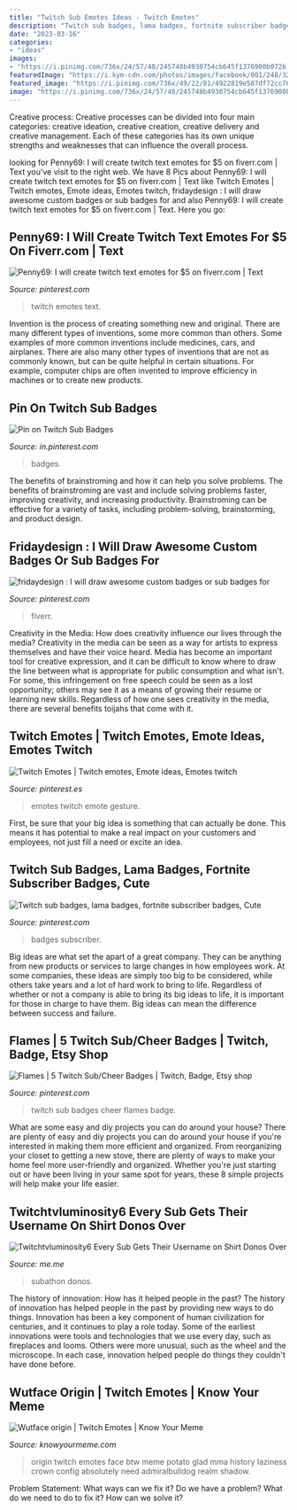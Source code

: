 ```yaml
---
title: "Twitch Sub Emotes Ideas - Twitch Emotes"
description: "Twitch sub badges, lama badges, fortnite subscriber badges, cute"
date: "2023-03-16"
categories:
- "ideas"
images:
- "https://i.pinimg.com/736x/24/57/48/245748b4930754cb645f1376900b072b.jpg"
featuredImage: "https://i.kym-cdn.com/photos/images/facebook/001/248/320/186.jpg_large"
featured_image: "https://i.pinimg.com/736x/49/22/81/4922819e587df72cc76a353b79a2e788.jpg"
image: "https://i.pinimg.com/736x/24/57/48/245748b4930754cb645f1376900b072b.jpg"
---
```



Creative process:
Creative processes can be divided into four main categories: creative ideation, creative creation, creative delivery and creative management. Each of these categories has its own unique strengths and weaknesses that can influence the overall process.

	

		
looking for Penny69: I will create twitch text emotes for $5 on fiverr.com | Text you've visit to the right web. We have 8 Pics about Penny69: I will create twitch text emotes for $5 on fiverr.com | Text like Twitch Emotes | Twitch emotes, Emote ideas, Emotes twitch, fridaydesign : I will draw awesome custom badges or sub badges for and also Penny69: I will create twitch text emotes for $5 on fiverr.com | Text. Here you go:
		
    
## Penny69: I Will Create Twitch Text Emotes For $5 On Fiverr.com | Text

<img loading=lazy src="https://i.pinimg.com/736x/24/57/48/245748b4930754cb645f1376900b072b.jpg" onerror="this.onerror=null;this.src='https://tse1.mm.bing.net/th?id=OIP.cOwTxv-UPZJs6flX3I--BAHaE_&amp;pid=15.1';" alt="Penny69: I will create twitch text emotes for $5 on fiverr.com | Text">

_Source: pinterest.com_

>twitch emotes text. 

	

Invention is the process of creating something new and original. There are many different types of inventions, some more common than others. Some examples of more common inventions include medicines, cars, and airplanes. There are also many other types of inventions that are not as commonly known, but can be quite helpful in certain situations. For example, computer chips are often invented to improve efficiency in machines or to create new products.

    
## Pin On Twitch Sub Badges

<img loading=lazy src="https://i.pinimg.com/736x/26/b4/15/26b415d9207d562c9ffa343a62d233ce.jpg" onerror="this.onerror=null;this.src='https://tse2.mm.bing.net/th?id=OIP.4gRkm4J9LTuOgy47jkNl4QHaER&amp;pid=15.1';" alt="Pin on Twitch Sub Badges">

_Source: in.pinterest.com_

>badges. 

	

The benefits of brainstroming and how it can help you solve problems.
The benefits of brainstroming are vast and include solving problems faster, improving creativity, and increasing productivity. Brainstroming can be effective for a variety of tasks, including problem-solving, brainstorming, and product design.

    
## Fridaydesign : I Will Draw Awesome Custom Badges Or Sub Badges For

<img loading=lazy src="https://i.pinimg.com/736x/49/22/81/4922819e587df72cc76a353b79a2e788.jpg" onerror="this.onerror=null;this.src='https://tse4.mm.bing.net/th?id=OIP.aHOSisM968XJN2v8mOhMTAHaER&amp;pid=15.1';" alt="fridaydesign : I will draw awesome custom badges or sub badges for">

_Source: pinterest.com_

>fiverr. 

	

Creativity in the Media: How does creativity influence our lives through the media?
Creativity in the media can be seen as a way for artists to express themselves and have their voice heard. Media has become an important tool for creative expression, and it can be difficult to know where to draw the line between what is appropriate for public consumption and what isn't. For some, this infringement on free speech could be seen as a lost opportunity; others may see it as a means of growing their resume or learning new skills. Regardless of how one sees creativity in the media, there are several benefits toijahs that come with it.

    
## Twitch Emotes | Twitch Emotes, Emote Ideas, Emotes Twitch

<img loading=lazy src="https://i.pinimg.com/736x/56/c9/8d/56c98dc87c758b137497d3431dda26e3.jpg" onerror="this.onerror=null;this.src='https://tse2.mm.bing.net/th?id=OIP.AEeG-bx7rFWLzub3gbosCgHaFj&amp;pid=15.1';" alt="Twitch Emotes | Twitch emotes, Emote ideas, Emotes twitch">

_Source: pinterest.es_

>emotes twitch emote gesture. 

	

First, be sure that your big idea is something that can actually be done. This means it has potential to make a real impact on your customers and employees, not just fill a need or excite an idea.

    
## Twitch Sub Badges, Lama Badges, Fortnite Subscriber Badges, Cute

<img loading=lazy src="https://i.pinimg.com/736x/a8/35/cd/a835cda894bfcddfbed2774025485e64.jpg" onerror="this.onerror=null;this.src='https://tse2.mm.bing.net/th?id=OIP.h0h3C1yx08idaCBcFKFTbAHaHa&amp;pid=15.1';" alt="Twitch sub badges, lama badges, fortnite subscriber badges, Cute">

_Source: pinterest.com_

>badges subscriber. 

	

Big ideas are what set the apart of a great company. They can be anything from new products or services to large changes in how employees work. At some companies, these ideas are simply too big to be considered, while others take years and a lot of hard work to bring to life. Regardless of whether or not a company is able to bring its big ideas to life, it is important for those in charge to have them. Big ideas can mean the difference between success and failure.

    
## Flames | 5 Twitch Sub/Cheer Badges | Twitch, Badge, Etsy Shop

<img loading=lazy src="https://i.pinimg.com/originals/ae/96/2e/ae962e82520bb12b05a5ebbc4f21eddd.jpg" onerror="this.onerror=null;this.src='https://tse2.mm.bing.net/th?id=OIP.1p30zbyHuO9tKZoxuY7KrQHaF7&amp;pid=15.1';" alt="Flames | 5 Twitch Sub/Cheer Badges | Twitch, Badge, Etsy shop">

_Source: pinterest.com_

>twitch sub badges cheer flames badge. 

	

What are some easy and diy projects you can do around your house?
There are plenty of easy and diy projects you can do around your house if you're interested in making them more efficient and organized. From reorganizing your closet to getting a new stove, there are plenty of ways to make your home feel more user-friendly and organized. Whether you're just starting out or have been living in your same spot for years, these 8 simple projects will help make your life easier.

    
## Twitchtvluminosity6 Every Sub Gets Their Username On Shirt Donos Over

<img loading=lazy src="https://pics.me.me/thumb_twitch-tv-luminosity6-every-sub-gets-their-username-on-shirt-donos-over-58841477.png" onerror="this.onerror=null;this.src='https://tse1.mm.bing.net/th?id=OIP.bppVCm81sA_pFZXFoflzaAAAAA&amp;pid=15.1';" alt="Twitchtvluminosity6 Every Sub Gets Their Username on Shirt Donos Over">

_Source: me.me_

>subathon donos. 

	

The history of innovation: How has it helped people in the past?
The history of innovation has helped people in the past by providing new ways to do things. Innovation has been a key component of human civilization for centuries, and it continues to play a role today. Some of the earliest innovations were tools and technologies that we use every day, such as fireplaces and looms. Others were more unusual, such as the wheel and the microscope. In each case, innovation helped people do things they couldn't have done before.

    
## Wutface Origin | Twitch Emotes | Know Your Meme

<img loading=lazy src="https://i.kym-cdn.com/photos/images/facebook/001/248/320/186.jpg_large" onerror="this.onerror=null;this.src='https://tse1.mm.bing.net/th?id=OIP.5yyWuAKFRlxCfe3KpQaE3wHaDt&amp;pid=15.1';" alt="Wutface origin | Twitch Emotes | Know Your Meme">

_Source: knowyourmeme.com_

>origin twitch emotes face btw meme potato glad mma history laziness crown config absolutely need admiralbulldog realm shadow. 

	

Problem Statement: What ways can we fix it?
Do we have a problem?
What do we need to do to fix it?
How can we solve it?

